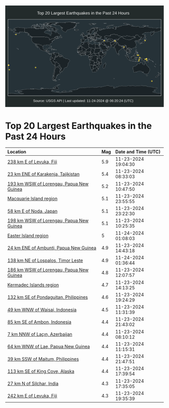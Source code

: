 ![Map](./map.png)

# Top 20 Largest Earthquakes in the Past 24 Hours

| Location | Mag | Date and Time (UTC) |
|:---|:---|:---|
| [238 km E of Levuka, Fiji](https://earthquake.usgs.gov/earthquakes/eventpage/us6000p7aq) | 5.9 | 11-23-2024 19:04:30 |
| [23 km ENE of Karakenja, Tajikistan](https://earthquake.usgs.gov/earthquakes/eventpage/usd00125in) | 5.4 | 11-23-2024 08:33:03 |
| [193 km WSW of Lorengau, Papua New Guinea](https://earthquake.usgs.gov/earthquakes/eventpage/us6000p78j) | 5.2 | 11-23-2024 10:47:50 |
| [Macquarie Island region](https://earthquake.usgs.gov/earthquakes/eventpage/us6000p7c2) | 5.1 | 11-23-2024 23:55:55 |
| [58 km E of Noda, Japan](https://earthquake.usgs.gov/earthquakes/eventpage/us6000p7bu) | 5.1 | 11-23-2024 23:22:30 |
| [198 km WSW of Lorengau, Papua New Guinea](https://earthquake.usgs.gov/earthquakes/eventpage/us6000p78e) | 5.1 | 11-23-2024 10:25:35 |
| [Easter Island region](https://earthquake.usgs.gov/earthquakes/eventpage/us6000p7cn) | 5 | 11-24-2024 01:08:03 |
| [24 km ENE of Ambunti, Papua New Guinea](https://earthquake.usgs.gov/earthquakes/eventpage/us6000p79h) | 4.9 | 11-23-2024 14:43:18 |
| [138 km NE of Lospalos, Timor Leste](https://earthquake.usgs.gov/earthquakes/eventpage/us6000p7cq) | 4.9 | 11-24-2024 01:36:44 |
| [186 km WSW of Lorengau, Papua New Guinea](https://earthquake.usgs.gov/earthquakes/eventpage/us6000p78s) | 4.8 | 11-23-2024 12:07:57 |
| [Kermadec Islands region](https://earthquake.usgs.gov/earthquakes/eventpage/us6000p79b) | 4.7 | 11-23-2024 14:13:25 |
| [132 km SE of Pondaguitan, Philippines](https://earthquake.usgs.gov/earthquakes/eventpage/us6000p7at) | 4.6 | 11-23-2024 19:24:29 |
| [49 km WNW of Waisai, Indonesia](https://earthquake.usgs.gov/earthquakes/eventpage/us6000p78n) | 4.5 | 11-23-2024 11:31:39 |
| [85 km SE of Ambon, Indonesia](https://earthquake.usgs.gov/earthquakes/eventpage/us6000p7bc) | 4.4 | 11-23-2024 21:43:02 |
| [7 km NNW of Laçın, Azerbaijan](https://earthquake.usgs.gov/earthquakes/eventpage/us6000p77p) | 4.4 | 11-23-2024 08:10:12 |
| [64 km WNW of Lae, Papua New Guinea](https://earthquake.usgs.gov/earthquakes/eventpage/us6000p78m) | 4.4 | 11-23-2024 11:15:31 |
| [39 km SSW of Maitum, Philippines](https://earthquake.usgs.gov/earthquakes/eventpage/us6000p7bd) | 4.4 | 11-23-2024 21:47:51 |
| [113 km SE of King Cove, Alaska](https://earthquake.usgs.gov/earthquakes/eventpage/us6000p7ae) | 4.4 | 11-23-2024 17:39:54 |
| [27 km N of Silchar, India](https://earthquake.usgs.gov/earthquakes/eventpage/us6000p7ad) | 4.3 | 11-23-2024 17:35:05 |
| [242 km E of Levuka, Fiji](https://earthquake.usgs.gov/earthquakes/eventpage/us6000p7b0) | 4.3 | 11-23-2024 19:35:39 |
